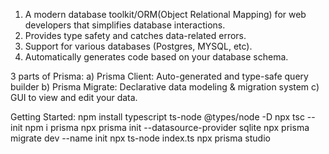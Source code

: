 1) A modern database toolkit/ORM(Object Relational Mapping) for web developers that simplifies database interactions.
2) Provides type safety and catches data-related errors.
3) Support for various databases (Postgres, MYSQL, etc).
4) Automatically generates code based on your database schema.

3 parts of Prisma:
a) Prisma Client: Auto-generated and type-safe query builder
b) Prisma Migrate: Declarative data modeling & migration system
c) GUI to view and edit your data.

Getting Started:
npm install typescript ts-node @types/node -D
npx tsc --init
npm i prisma
npx prisma init --datasource-provider sqlite
npx prisma migrate dev --name init
npx ts-node index.ts
npx prisma studio